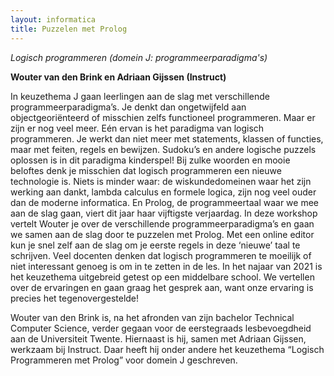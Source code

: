```yaml
---
layout: informatica
title: Puzzelen met Prolog
---
```


*Logisch programmeren (domein J: programmeerparadigma's)*

**Wouter van den Brink en Adriaan Gijssen (Instruct)**

In keuzethema J gaan leerlingen aan de slag met verschillende
programmeerparadigma’s. Je denkt dan ongetwijfeld aan objectgeoriënteerd of
misschien zelfs functioneel programmeren. Maar er zijn er nog veel meer. Eén
ervan is het paradigma van logisch programmeren. Je werkt dan niet meer met
statements, klassen of functies, maar met feiten, regels en bewijzen. Sudoku’s
en andere logische puzzels oplossen is in dit paradigma kinderspel! Bij zulke
woorden en mooie beloftes denk je misschien dat logisch programmeren een
nieuwe technologie is. Niets is minder waar: de wiskundedomeinen waar het zijn
werking aan dankt, lambda calculus en formele logica, zijn nog veel ouder dan
de moderne informatica. En Prolog, de programmeertaal waar we mee aan de slag
gaan, viert dit jaar haar vijftigste verjaardag. In deze workshop vertelt
Wouter je over de verschillende programmeerparadigma’s en gaan we samen aan de
slag door te puzzelen met Prolog. Met een online editor kun je snel zelf aan
de slag om je eerste regels in deze ‘nieuwe’ taal te schrijven. Veel docenten
denken dat logisch programmeren te moeilijk of niet interessant genoeg is om
in te zetten in de les. In het najaar van 2021 is het keuzethema uitgebreid
getest op een middelbare school. We vertellen over de ervaringen en gaan graag
het gesprek aan, want onze ervaring is precies het tegenovergestelde!

Wouter van den Brink is, na het afronden van zijn bachelor Technical Computer
Science, verder gegaan voor de eerstegraads lesbevoegdheid aan de Universiteit
Twente. Hiernaast is hij, samen met Adriaan Gijssen, werkzaam bij Instruct.
Daar heeft hij onder andere het keuzethema “Logisch Programmeren met Prolog”
voor domein J geschreven.
